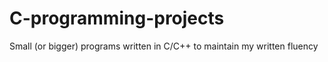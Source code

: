 # C-programming-projects

Small (or bigger) programs written in C/C++ to maintain my written fluency
